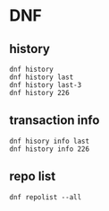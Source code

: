# DNF

## history
```
dnf history
dnf history last
dnf history last-3
dnf history 226
```

## transaction info
```
dnf hisory info last
dnf history info 226
```

## repo list
```
dnf repolist --all
```
